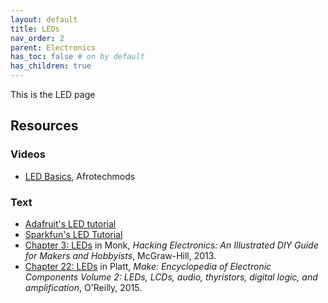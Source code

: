 ```yaml
---
layout: default
title: LEDs
nav_order: 2
parent: Electronics
has_toc: false # on by default
has_children: true
---
```

This is the LED page

## Resources

### Videos
- [LED Basics](https://youtu.be/Yo6JI_bzUzo), Afrotechmods

### Text

- [Adafruit's LED tutorial](https://learn.adafruit.com/all-about-leds)
- [Sparkfun's LED Tutorial](https://learn.sparkfun.com/tutorials/light-emitting-diodes-leds/all)
- [Chapter 3: LEDs](https://learning.oreilly.com/library/view/hacking-electronics-an/9780071802369/ch04.html#ch4) in Monk, *Hacking Electronics: An Illustrated DIY Guide for Makers and Hobbyists*, McGraw-Hill, 2013.
- [Chapter 22: LEDs](https://learning.oreilly.com/library/view/encyclopedia-of-electronic/9781449334178/ch22.html#SECTION_LED_INDICATOR) in Platt, *Make: Encyclopedia of Electronic Components Volume 2: LEDs, LCDs, audio, thyristors, digital logic, and amplification*, O'Reilly, 2015.
